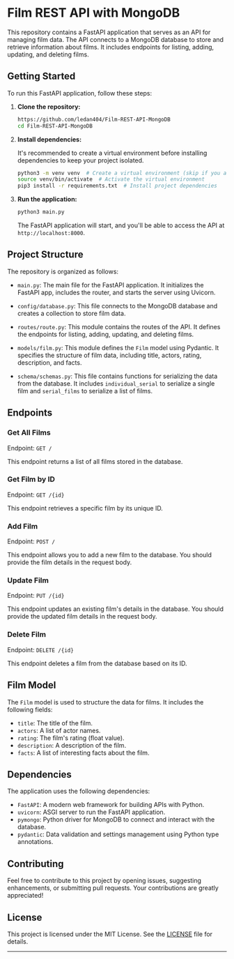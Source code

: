# Film REST API with MongoDB

This repository contains a FastAPI application that serves as an API for managing film data. The API connects to a MongoDB database to store and retrieve information about films. It includes endpoints for listing, adding, updating, and deleting films.

## Getting Started

To run this FastAPI application, follow these steps:

1. **Clone the repository:**

    ```bash
    https://github.com/ledan404/Film-REST-API-MongoDB
    cd Film-REST-API-MongoDB
    ```

2. **Install dependencies:**

    It's recommended to create a virtual environment before installing dependencies to keep your project isolated.

    ```bash
    python3 -m venv venv  # Create a virtual environment (skip if you already have one)
    source venv/bin/activate  # Activate the virtual environment
    pip3 install -r requirements.txt  # Install project dependencies
    ```

3. **Run the application:**

    ```bash
    python3 main.py
    ```

    The FastAPI application will start, and you'll be able to access the API at `http://localhost:8000`.

## Project Structure

The repository is organized as follows:

- `main.py`: The main file for the FastAPI application. It initializes the FastAPI app, includes the router, and starts the server using Uvicorn.

- `config/database.py`: This file connects to the MongoDB database and creates a collection to store film data.

- `routes/route.py`: This module contains the routes of the API. It defines the endpoints for listing, adding, updating, and deleting films.

- `models/film.py`: This module defines the `Film` model using Pydantic. It specifies the structure of film data, including title, actors, rating, description, and facts.

- `schema/schemas.py`: This file contains functions for serializing the data from the database. It includes `individual_serial` to serialize a single film and `serial_films` to serialize a list of films.

## Endpoints

### Get All Films

Endpoint: `GET /`

This endpoint returns a list of all films stored in the database.

### Get Film by ID

Endpoint: `GET /{id}`

This endpoint retrieves a specific film by its unique ID.

### Add Film

Endpoint: `POST /`

This endpoint allows you to add a new film to the database. You should provide the film details in the request body.

### Update Film

Endpoint: `PUT /{id}`

This endpoint updates an existing film's details in the database. You should provide the updated film details in the request body.

### Delete Film

Endpoint: `DELETE /{id}`

This endpoint deletes a film from the database based on its ID.

## Film Model

The `Film` model is used to structure the data for films. It includes the following fields:

- `title`: The title of the film.
- `actors`: A list of actor names.
- `rating`: The film's rating (float value).
- `description`: A description of the film.
- `facts`: A list of interesting facts about the film.

## Dependencies

The application uses the following dependencies:

- `FastAPI`: A modern web framework for building APIs with Python.
- `uvicorn`: ASGI server to run the FastAPI application.
- `pymongo`: Python driver for MongoDB to connect and interact with the database.
- `pydantic`: Data validation and settings management using Python type annotations.

## Contributing

Feel free to contribute to this project by opening issues, suggesting enhancements, or submitting pull requests. Your contributions are greatly appreciated!

## License

This project is licensed under the MIT License. See the [LICENSE](LICENSE) file for details.

---

